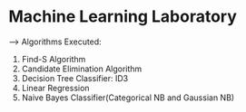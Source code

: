 # Machine Learning Laboratory  
--> Algorithms Executed:  
1. Find-S Algorithm  
2. Candidate Elimination Algorithm  
3. Decision Tree Classifier: ID3  
4. Linear Regression  
5. Naive Bayes Classifier(Categorical NB and Gaussian NB)  
